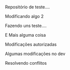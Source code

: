 Repositório de teste....

Modificando algo 2

Fazendo uns teste....

E Mais alguma coisa

Modificações autorizadas

Algumas modificações no dev

Resolvendo conflitos

